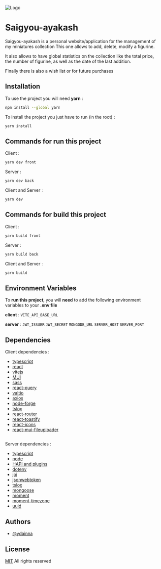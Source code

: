 
![Logo](https://saigyou-ayakash.com/images/logo.svg)


# Saigyou-ayakash

Saigyou-ayakash is a personal website/application for the management of my miniatures collection
This one allows to add, delete, modify a figurine.

It also allows to have global statistics on the collection like the total price, the number of figurine, as well as the date of the last addition.

Finally there is also a wish list or for future purchases


## Installation

To use the project you will need **yarn** :
```bash
npm install --global yarn
```

To install the project you just have to run (in the root) :
```bash
yarn install
```
    
## Commands for run this project
Client : 
```bash
yarn dev front
```

Server :
```bash
yarn dev back
```

Client and Server :
```bash
yarn dev
```

## Commands for build this project
Client : 
```bash
yarn build front
```

Server :
```bash
yarn build back
```

Client and Server :
```bash
yarn build
```

## Environment Variables

To **run this project**, you will **need** to add the following environment variables to your **.env file**

**client** :
`VITE_API_BASE_URL`

**server** :
`JWT_ISSUER`
`JWT_SECRET`
`MONGODB_URL`
`SERVER_HOST`
`SERVER_PORT`


## Dependencies

Client dependencies :
- [typescript](https://www.typescriptlang.org/)
- [react](https://fr.reactjs.org/)
- [vitejs](https://vitejs.dev/)
- [MUI](https://mui.com/material-ui)
- [sass](https://sass-lang.com/)
- [react-query](https://react-query-v3.tanstack.com/)
- [valtio](https://valtio.pmnd.rs/)
- [axios](https://axios-http.com/)
- [node-forge](https://github.com/digitalbazaar/forge)
- [tslog](https://tslog.js.org/#/)
- [react-router](https://reactrouter.com/en/main)
- [react-toastify](https://fkhadra.github.io/react-toastify/introduction)
- [react-icons](https://react-icons.github.io/react-icons/)
- [react-mui-fileuploader](https://github.com/rouftom/react-mui-fileuploader)

## 

Server dependencies :
- [typescript](https://www.typescriptlang.org/)
- [node](https://nodejs.org/en/)
- [HAPI and plugins](https://hapi.dev/)
- [dotenv](https://github.com/motdotla/dotenv)
- [joi](https://joi.dev/api/?v=17.7.0)
- [jsonwebtoken](https://github.com/auth0/node-jsonwebtoken)
- [tslog](https://tslog.js.org/#/)
- [mongoose](https://mongoosejs.com/)
- [moment](https://momentjs.com/)
- [moment-timezone](https://momentjs.com/timezone/)
- [uuid](https://github.com/uuidjs/uuid)
## Authors

- [@ydainna](https://www.github.com/ydainna)


## License

[MIT](https://choosealicense.com/licenses/mit/)
All rights reserved